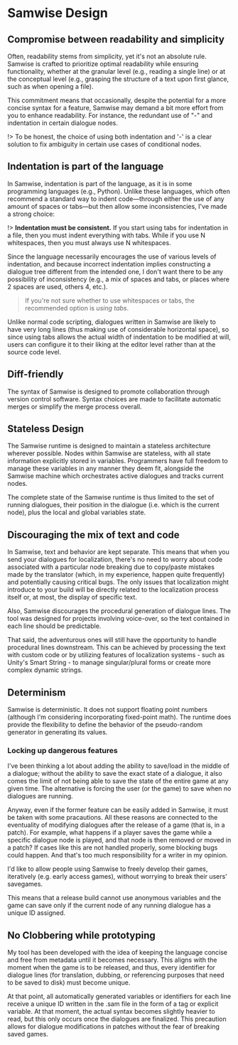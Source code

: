 # Samwise Design 

## Compromise between readability and simplicity

Often, readability stems from simplicity, yet it's not an absolute rule. Samwise is crafted to prioritize optimal readability while ensuring functionality, whether at the granular level (e.g., reading a single line) or at the conceptual level (e.g., grasping the structure of a text upon first glance, such as when opening a file).

This commitment means that occasionally, despite the potential for a more concise syntax for a feature, Samwise may demand a bit more effort from you to enhance readability. For instance, the redundant use of "-" and indentation in certain dialogue nodes.

!> To be honest, the choice of using both indentation and '-' is a clear solution to fix ambiguity in certain use cases of conditional nodes.

## Indentation is part of the language

In Samwise, indentation is part of the language, as it is in some programming languages (e.g., Python). Unlike these languages, which often recommend a standard way to indent code—through either the use of any amount of spaces or tabs—but then allow some inconsistencies, I've made a strong choice:

!> **Indentation must be consistent.** If you start using tabs for indentation in a file, then you must indent everything with tabs. While if you use N whitespaces, then you must always use N whitespaces.

Since the language necessarily encourages the use of various levels of indentation, and because incorrect indentation implies constructing a dialogue tree different from the intended one, I don't want there to be any possibility of inconsistency (e.g., a mix of spaces and tabs, or places where 2 spaces are used, others 4, etc.).

> If you're not sure  whether to use whitespaces or tabs, the recommended option is *using tabs*.

Unlike normal code scripting, dialogues written in Samwise are likely to have very long lines (thus making use of considerable horizontal space), so since using tabs allows the actual width of indentation to be modified at will, users can configure it to their liking at the editor level rather than at the source code level.

## Diff-friendly

The syntax of Samwise is designed to promote collaboration through version control software. Syntax choices are made to facilitate automatic merges or simplify the merge process overall.

## Stateless Design

The Samwise runtime is designed to maintain a stateless architecture wherever possible. Nodes within Samwise are stateless, with all state information explicitly stored in variables. Programmers have full freedom to manage these variables in any manner they deem fit, alongside the Samwise machine which orchestrates active dialogues and tracks current nodes.

The complete state of the Samwise runtime is thus limited to the set of running dialogues, their position in the dialogue (i.e. which is the current node), plus the local and global variables state.

## Discouraging the mix of text and code

In Samwise, text and behavior are kept separate. This means that when you send your dialogues for localization, there's no need to worry about code associated with a particular node breaking due to copy/paste mistakes made by the translator (which, in my experience, happen quite frequently) and potentially causing critical bugs. The only issues that localization might introduce to your build will be directly related to the localization process itself or, at most, the display of specific text.

Also, Samwise discourages the procedural generation of dialogue lines. The tool was designed for projects involving voice-over, so the text contained in each line should be predictable.

That said, the adventurous ones will still have the opportunity to handle procedural lines downstream. This can be achieved by processing the text with custom code or by utilizing features of localization systems - such as Unity's Smart String - to manage singular/plural forms or create more complex dynamic strings.

## Determinism

Samwise is deterministic. It does not support floating point numbers (although I'm considering incorporating fixed-point math). The runtime does provide the flexibility to define the behavior of the pseudo-random generator in generating its values.

### Locking up dangerous features

I've been thinking a lot about adding the ability to save/load in the middle of a dialogue; 
without the ability to save the exact state of a dialogue, it also comes the limit of not being able to save the state of the entire game at any given time.
The alternative is forcing the user (or the game) to save when no dialogues are running.

Anyway, even if the former feature can be easily added in Samwise, it must be taken with some pracautions.
All these reasons are connected to the eventuality of modifying dialogues after the release of a game (that is, in a patch).
For example, what happens if a player saves the game while a specific dialogue node is played, and that node is then removed or moved
in a patch? If cases like this are not handled properly, some blocking bugs could happen. And that's too much responsibility for a writer in my opinion.

I'd like to allow people using Samwise to freely develop their games, iteratively (e.g. early access games), without worrying to break their users' savegames.

This means that a release build cannot use anonymous variables and the game can save only if the current node of any running dialogue has a unique ID assigned.

## No Clobbering while prototyping

My tool has been developed with the idea of keeping the language concise and free from metadata until it becomes necessary. This aligns with the moment when the game is to be released, and thus, every identifier for dialogue lines (for translation, dubbing, or referencing purposes that need to be saved to disk) must become unique. 

At that point, all automatically generated variables or identifiers for each line receive a unique ID written in the .sam file in the form of a tag or explicit variable. At that moment, the actual syntax becomes slightly heavier to read, but this only occurs once the dialogues are finalized. This precaution allows for dialogue modifications in patches without the fear of breaking saved games.